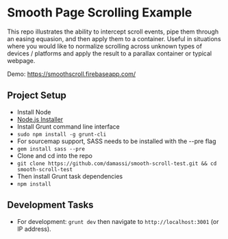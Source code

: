 Smooth Page Scrolling Example
=============================

This repo illustrates the ability to intercept scroll events, pipe them through an easing equasion, and then apply them to a container.  Useful in situations where you would like to normalize scrolling across unknown types of devices / platforms and apply the result to a parallax container or typical webpage.

Demo:  https://smoothscroll.firebaseapp.com/

Project Setup
-------------
- Install Node
 - [Node.js Installer](http://nodejs.org/)
- Install Grunt command line interface
 - `sudo npm install -g grunt-cli`
- For sourcemap support, SASS needs to be installed with the --pre flag
 - `gem install sass --pre`
- Clone and cd into the repo
 - `git clone https://github.com/damassi/smooth-scroll-test.git && cd smooth-scroll-test`
- Then install Grunt task dependencies
 - `npm install`

Development Tasks
-----------------

- For development: `grunt dev` then navigate to `http://localhost:3001` (or IP address).
